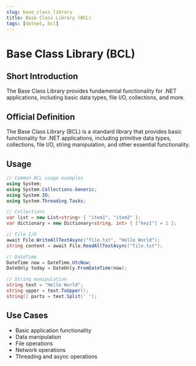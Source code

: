 ```yaml
---
slug: base_class_library
title: Base Class Library (BCL)
tags: [dotnet, bcl]
---
```


# Base Class Library (BCL)

## Short Introduction

The Base Class Library provides fundamental functionality for .NET applications, including basic data types, file I/O, collections, and more.

## Official Definition

The Base Class Library (BCL) is a standard library that provides basic functionality for .NET applications, including primitive data types, collections, file I/O, string manipulation, and other essential functionality.

## Usage

```csharp
// Common BCL usage examples
using System;
using System.Collections.Generic;
using System.IO;
using System.Threading.Tasks;

// Collections
var list = new List<string> { "item1", "item2" };
var dictionary = new Dictionary<string, int> { ["key1"] = 1 };

// File I/O
await File.WriteAllTextAsync("file.txt", "Hello World");
string content = await File.ReadAllTextAsync("file.txt");

// DateTime
DateTime now = DateTime.UtcNow;
DateOnly today = DateOnly.FromDateTime(now);

// String manipulation
string text = "Hello World";
string upper = text.ToUpper();
string[] parts = text.Split(' ');
```

## Use Cases

- Basic application functionality
- Data manipulation
- File operations
- Network operations
- Threading and async operations
